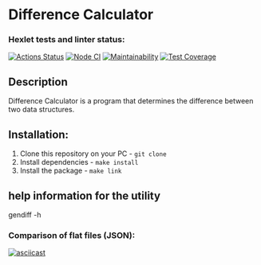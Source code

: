 # Difference Calculator
### Hexlet tests and linter status:
[![Actions Status](https://github.com/Garlend1/frontend-project-46/workflows/hexlet-check/badge.svg)](https://github.com/Garlend1/frontend-project-46/actions)
[![Node CI](https://github.com/Garlend1/frontend-project-46/actions/workflows/nodeCI.yml/badge.svg)](https://github.com/Garlend1/frontend-project-46/actions/workflows/nodeCI.yml)
[![Maintainability](https://api.codeclimate.com/v1/badges/e46e3b8da61205aef37f/maintainability)](https://codeclimate.com/github/Garlend1/frontend-project-46/maintainability)
[![Test Coverage](https://api.codeclimate.com/v1/badges/e46e3b8da61205aef37f/test_coverage)](https://codeclimate.com/github/Garlend1/frontend-project-46/test_coverage)
## Description

Difference Calculator is a program that determines the difference between two data structures.

## Installation:

1. Clone this repository on your PC - `git clone`
2. Install dependencies - `make install`
3. Install the package - `make link`

## help information for the utility
gendiff -h


### Comparison of flat files (JSON):
[![asciicast](https://asciinema.org/a/fpKAOdwirBloJVyDegelAcbkm.svg)](https://asciinema.org/a/fpKAOdwirBloJVyDegelAcbkm)
